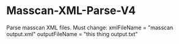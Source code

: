# Masscan-XML-Parse-V4
Parse masscan XML files.
Must change:
xmlFileName = "masscan output.xml"
outputFileName = "this thing output.txt"
